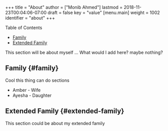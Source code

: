 +++
title = "About"
author = ["Monib Ahmed"]
lastmod = 2018-11-23T00:04:06-07:00
draft = false
key = "value"
[menu.main]
  weight = 1002
  identifier = "about"
+++

<div class="ox-hugo-toc toc">
<div></div>

<div class="heading">Table of Contents</div>

- [Family](#family)
- [Extended Family](#extended-family)

</div>
<!--endtoc-->

This section will be about myself ... What would I add here? maybe nothing?


## Family {#family}

Cool this thing can do sections

-   Amber - Wife
-   Ayesha - Daughter


## Extended Family {#extended-family}

This section could be about my extended family
